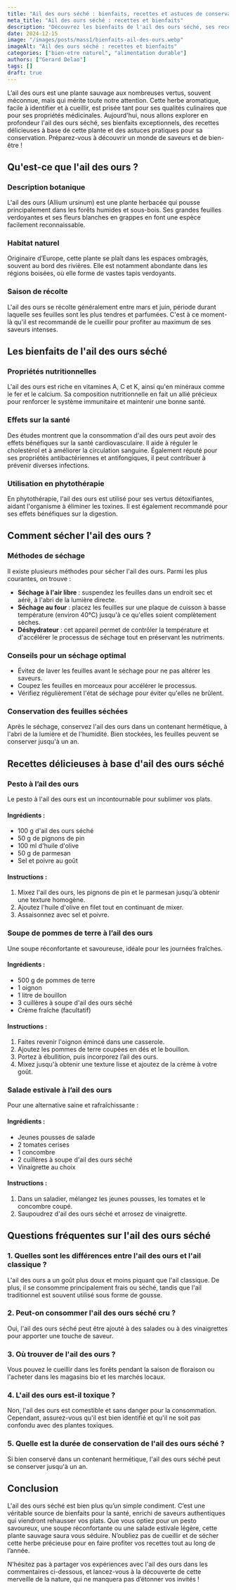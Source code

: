 ```yaml
---
title: "Ail des ours séché : bienfaits, recettes et astuces de conservation"
meta_title: "Ail des ours séché : recettes et bienfaits"
description: "Découvrez les bienfaits de l'ail des ours séché, ses recettes délicieuses et des astuces de conservation à ne pas manquer."
date: 2024-12-15
image: "/images/posts/mass1/bienfaits-ail-des-ours.webp"
imageAlt: "Ail des ours séché : recettes et bienfaits"
categories: ["bien-etre naturel", "alimentation durable"]
authors: ["Gerard Delao"]
tags: []
draft: true
---
```


L’ail des ours est une plante sauvage aux nombreuses vertus, souvent méconnue, mais qui mérite toute notre attention. Cette herbe aromatique, facile à identifier et à cueillir, est prisée tant pour ses qualités culinaires que pour ses propriétés médicinales. Aujourd'hui, nous allons explorer en profondeur l'ail des ours séché, ses bienfaits exceptionnels, des recettes délicieuses à base de cette plante et des astuces pratiques pour sa conservation. Préparez-vous à découvrir un monde de saveurs et de bien-être !

## Qu'est-ce que l'ail des ours ?

### Description botanique
L'ail des ours (Allium ursinum) est une plante herbacée qui pousse principalement dans les forêts humides et sous-bois. Ses grandes feuilles verdoyantes et ses fleurs blanches en grappes en font une espèce facilement reconnaissable.

### Habitat naturel
Originaire d’Europe, cette plante se plaît dans les espaces ombragés, souvent au bord des rivières. Elle est notamment abondante dans les régions boisées, où elle forme de vastes tapis verdoyants.

### Saison de récolte
L'ail des ours se récolte généralement entre mars et juin, période durant laquelle ses feuilles sont les plus tendres et parfumées. C'est à ce moment-là qu'il est recommandé de le cueillir pour profiter au maximum de ses saveurs intenses.

## Les bienfaits de l'ail des ours séché

### Propriétés nutritionnelles
L'ail des ours est riche en vitamines A, C et K, ainsi qu'en minéraux comme le fer et le calcium. Sa composition nutritionnelle en fait un allié précieux pour renforcer le système immunitaire et maintenir une bonne santé.

### Effets sur la santé
Des études montrent que la consommation d'ail des ours peut avoir des effets bénéfiques sur la santé cardiovasculaire. Il aide à réguler le cholestérol et à améliorer la circulation sanguine. Également réputé pour ses propriétés antibactériennes et antifongiques, il peut contribuer à prévenir diverses infections.

### Utilisation en phytothérapie
En phytothérapie, l'ail des ours est utilisé pour ses vertus détoxifiantes, aidant l'organisme à éliminer les toxines. Il est également recommandé pour ses effets bénéfiques sur la digestion.

## Comment sécher l'ail des ours ?

### Méthodes de séchage
Il existe plusieurs méthodes pour sécher l'ail des ours. Parmi les plus courantes, on trouve :

- **Séchage à l'air libre** : suspendez les feuilles dans un endroit sec et aéré, à l'abri de la lumière directe.
- **Séchage au four** : placez les feuilles sur une plaque de cuisson à basse température (environ 40°C) jusqu'à ce qu'elles soient complètement sèches.
- **Déshydrateur** : cet appareil permet de contrôler la température et d'accélérer le processus de séchage tout en préservant les nutriments.

### Conseils pour un séchage optimal
- Évitez de laver les feuilles avant le séchage pour ne pas altérer les saveurs.
- Coupez les feuilles en morceaux pour accélérer le processus.
- Vérifiez régulièrement l'état de séchage pour éviter qu'elles ne brûlent.

### Conservation des feuilles séchées
Après le séchage, conservez l'ail des ours dans un contenant hermétique, à l'abri de la lumière et de l'humidité. Bien stockées, les feuilles peuvent se conserver jusqu'à un an.

## Recettes délicieuses à base d'ail des ours séché

### Pesto à l’ail des ours
Le pesto à l'ail des ours est un incontournable pour sublimer vos plats. 

#### Ingrédients :
- 100 g d'ail des ours séché
- 50 g de pignons de pin
- 100 ml d'huile d'olive
- 50 g de parmesan
- Sel et poivre au goût

#### Instructions :
1. Mixez l'ail des ours, les pignons de pin et le parmesan jusqu'à obtenir une texture homogène.
2. Ajoutez l'huile d'olive en filet tout en continuant de mixer.
3. Assaisonnez avec sel et poivre.

### Soupe de pommes de terre à l’ail des ours
Une soupe réconfortante et savoureuse, idéale pour les journées fraîches.

#### Ingrédients :
- 500 g de pommes de terre
- 1 oignon
- 1 litre de bouillon
- 3 cuillères à soupe d'ail des ours séché
- Crème fraîche (facultatif)

#### Instructions :
1. Faites revenir l'oignon émincé dans une casserole.
2. Ajoutez les pommes de terre coupées en dés et le bouillon.
3. Portez à ébullition, puis incorporez l’ail des ours.
4. Mixez jusqu'à obtenir une texture lisse et ajoutez de la crème à votre goût.

### Salade estivale à l’ail des ours
Pour une alternative saine et rafraîchissante :

#### Ingrédients :
- Jeunes pousses de salade
- 2 tomates cerises
- 1 concombre
- 2 cuillères à soupe d'ail des ours séché
- Vinaigrette au choix

#### Instructions :
1. Dans un saladier, mélangez les jeunes pousses, les tomates et le concombre coupé.
2. Saupoudrez d'ail des ours séché et arrosez de vinaigrette.

## Questions fréquentes sur l'ail des ours séché

### 1. Quelles sont les différences entre l'ail des ours et l'ail classique ?
L'ail des ours a un goût plus doux et moins piquant que l'ail classique. De plus, il se consomme principalement frais ou séché, tandis que l'ail traditionnel est souvent utilisé sous forme de gousse.

### 2. Peut-on consommer l'ail des ours séché cru ?
Oui, l'ail des ours séché peut être ajouté à des salades ou à des vinaigrettes pour apporter une touche de saveur.

### 3. Où trouver de l'ail des ours ?
Vous pouvez le cueillir dans les forêts pendant la saison de floraison ou l'acheter dans les magasins bio et les marchés locaux.

### 4. L'ail des ours est-il toxique ?
Non, l'ail des ours est comestible et sans danger pour la consommation. Cependant, assurez-vous qu'il est bien identifié et qu'il ne soit pas confondu avec des plantes toxiques.

### 5. Quelle est la durée de conservation de l'ail des ours séché ?
Si bien conservé dans un contenant hermétique, l'ail des ours séché peut se conserver jusqu'à un an.

## Conclusion

L'ail des ours séché est bien plus qu’un simple condiment. C’est une véritable source de bienfaits pour la santé, enrichi de saveurs authentiques qui viendront rehausser vos plats. Que vous optiez pour un pesto savoureux, une soupe réconfortante ou une salade estivale légère, cette plante sauvage saura vous séduire. N’oubliez pas de cueillir et de sécher cette herbe précieuse pour en faire profiter vos recettes tout au long de l’année.

N'hésitez pas à partager vos expériences avec l'ail des ours dans les commentaires ci-dessous, et lancez-vous à la découverte de cette merveille de la nature, qui ne manquera pas d’étonner vos invités !

